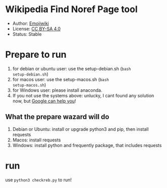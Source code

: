 Wikipedia Find Noref Page tool
===
+ Author: <a href="https://zh.wikipedia.org/wiki/User:Emojiwiki" title="User:Emojiwiki">Emojiwiki</a>
+ License: <a href="https://creativecommons.org/licenses/by-sa/4.0/deed.en" title="CC BY-SA 4.0">CC BY-SA 4.0</a>
+ Status: Stable

# Prepare to run
1. for debian or ubuntu user: use the setup-debian.sh (<code>bash setup-debian.sh</code>)
2. for macos user: use the setup-macos.sh (<code>bash setup-macos.sh</code>)
3. for Windows user: please install anaconda. 
4. If you not use the systems above: unlucky, I cant found any solution now, but <a href="https://www.google.com">Google can help you</a>!

## What the prepare wazard will do
1. Debian or Ubuntu: install or upgrade python3 and pip, then install requests
2. Macos: install requests
3. Windows: install python and frequently package, that includes requests

# run
use <code>python3 checkreb.py</code> to run!
